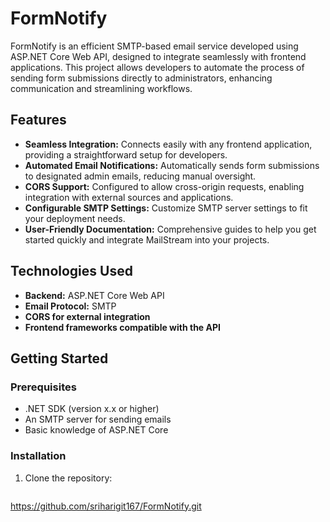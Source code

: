# FormNotify

FormNotify is an efficient SMTP-based email service developed using ASP.NET Core Web API, designed to integrate seamlessly with frontend applications. This project allows developers to automate the process of sending form submissions directly to administrators, enhancing communication and streamlining workflows.

## Features

- **Seamless Integration:** Connects easily with any frontend application, providing a straightforward setup for developers.
- **Automated Email Notifications:** Automatically sends form submissions to designated admin emails, reducing manual oversight.
- **CORS Support:** Configured to allow cross-origin requests, enabling integration with external sources and applications.
- **Configurable SMTP Settings:** Customize SMTP server settings to fit your deployment needs.
- **User-Friendly Documentation:** Comprehensive guides to help you get started quickly and integrate MailStream into your projects.

## Technologies Used

- **Backend:** ASP.NET Core Web API
- **Email Protocol:** SMTP
- **CORS for external integration**
- **Frontend frameworks compatible with the API**

## Getting Started

### Prerequisites

- .NET SDK (version x.x or higher)
- An SMTP server for sending emails
- Basic knowledge of ASP.NET Core

### Installation

1. Clone the repository:
   ```bash
https://github.com/sriharigit167/FormNotify.git
